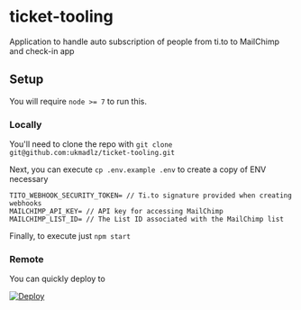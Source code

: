 # ticket-tooling
Application to handle auto subscription of people from ti.to to MailChimp and check-in app

## Setup

You will require `node >= 7` to run this.

### Locally

You'll need to clone the repo with `git clone git@github.com:ukmadlz/ticket-tooling.git`

Next, you can execute `cp .env.example .env` to create a copy of ENV necessary

```
TITO_WEBHOOK_SECURITY_TOKEN= // Ti.to signature provided when creating webhooks
MAILCHIMP_API_KEY= // API key for accessing MailChimp
MAILCHIMP_LIST_ID= // The List ID associated with the MailChimp list
```
Finally, to execute just `npm start`

### Remote

You can quickly deploy to

[![Deploy](https://www.herokucdn.com/deploy/button.svg)](https://heroku.com/deploy)
